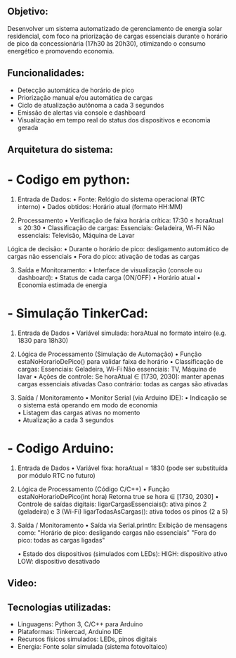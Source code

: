 ## Objetivo:
Desenvolver um sistema automatizado de gerenciamento de energia solar residencial, com foco na priorização de cargas essenciais durante o horário de pico da concessionária (17h30 às 20h30), otimizando o consumo energético e promovendo economia.

## Funcionalidades:
- Detecção automática de horário de pico
- Priorização manual e/ou automática de cargas
- Ciclo de atualização autônoma a cada 3 segundos
- Emissão de alertas via console e dashboard
- Visualização em tempo real do status dos dispositivos e economia gerada

## Arquitetura do sistema:
# - Codigo em python:
1. Entrada de Dados:
  • Fonte: Relógio do sistema operacional (RTC interno)
  • Dados obtidos: Horário atual (formato HH:MM)

2. Processamento
  • Verificação de faixa horária crítica: 17:30 ≤ horaAtual ≤ 20:30
  • Classificação de cargas:
    Essenciais: Geladeira, Wi-Fi
    Não essenciais: Televisão, Máquina de Lavar

Lógica de decisão:
  • Durante o horário de pico: desligamento automático de cargas não essenciais
  • Fora do pico: ativação de todas as cargas

3. Saída e Monitoramento:
  • Interface de visualização (console ou dashboard):
  • Status de cada carga (ON/OFF)
  • Horário atual
  • Economia estimada de energia

# - Simulação TinkerCad:
 1. Entrada de Dados
  • Variável simulada: horaAtual no formato inteiro (e.g. 1830 para 18h30)

 2. Lógica de Processamento (Simulação de Automação)
  • Função estaNoHorarioDePico() para validar faixa de horário
  • Classificação de cargas:
      Essenciais: Geladeira, Wi-Fi
      Não essenciais: TV, Máquina de lavar
  • Ações de controle:
      Se horaAtual ∈ [1730, 2030]: manter apenas cargas essenciais ativadas
      Caso contrário: todas as cargas são ativadas	

3. Saída / Monitoramento
   • Monitor Serial (via Arduino IDE):
   • Indicação se o sistema está operando em modo de economia	
   • Listagem das cargas ativas no momento	
   • Atualização a cada 3 segundos	

 # - Codigo Arduino:
 1. Entrada de Dados
   • Variável fixa: horaAtual = 1830 (pode ser substituída por módulo RTC no futuro)
    
2. Lógica de Processamento (Código C/C++)
   • Função estaNoHorarioDePico(int hora)
        Retorna true se hora ∈ [1730, 2030]
   • Controle de saídas digitais:
	ligarCargasEssenciais(): ativa pinos 2 (geladeira) e 3 (Wi-Fi)
        ligarTodasAsCargas(): ativa todos os pinos (2 a 5)

3. Saída / Monitoramento
    • Saída via Serial.println:
        Exibição de mensagens como:
        "Horário de pico: desligando cargas não essenciais"
        "Fora do pico: todas as cargas ligadas"

    • Estado dos dispositivos (simulados com LEDs):
       HIGH: dispositivo ativo
       LOW: dispositivo desativado

## Video:


## Tecnologias utilizadas:
- Linguagens: Python 3, C/C++ para Arduino
- Plataformas: Tinkercad, Arduino IDE
- Recursos físicos simulados: LEDs, pinos digitais
- Energia: Fonte solar simulada (sistema fotovoltaico) 
